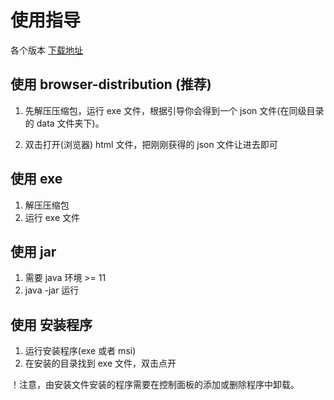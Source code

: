 # 使用指导

各个版本 [下载地址](https://github.com/Kazusa1412/ywGenshinWishTool/releases) 

## 使用 browser-distribution (推荐)
1. 先解压压缩包，运行 exe 文件，根据引导你会得到一个 json 文件(在同级目录的 data 文件夹下)。

2. 双击打开(浏览器) html 文件，把刚刚获得的 json 文件让进去即可

## 使用 exe 
1. 解压压缩包
2. 运行 exe 文件

## 使用 jar
1. 需要 java 环境 >= 11
2. java -jar 运行

## 使用 安装程序
1. 运行安装程序(exe 或者 msi)
2. 在安装的目录找到 exe 文件，双击点开

！注意，由安装文件安装的程序需要在控制面板的添加或删除程序中卸载。